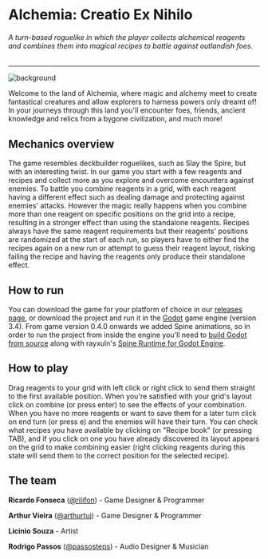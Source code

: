 # Alchemia: Creatio Ex Nihilo

###### A turn-based roguelike in which the player collects alchemical reagents and combines them into magical recipes to battle against outlandish foes.
<hr>

![background](https://user-images.githubusercontent.com/3944304/136468775-28ce327c-be15-47d6-aa25-5d0a3e864320.png)

Welcome to the land of Alchemia, where magic and alchemy meet to create fantastical creatures and allow explorers to harness powers only dreamt of! In your journeys through this land you'll encounter foes, friends, ancient knowledge and relics from a bygone civilization, and much more!

## Mechanics overview

The game resembles deckbuilder roguelikes, such as Slay the Spire, but with an interesting twist. In our game you start with a few reagents and recipes and collect more as you explore and overcome encounters against enemies. To battle you combine reagents in a grid, with each reagent having a different effect such as dealing damage and protecting against enemies' attacks. However the magic really happens when you combine more than one reagent on specific positions on the grid into a recipe, resulting in a stronger effect than using the standalone reagents. Recipes always have the same reagent requirements but their reagents' positions are randomized at the start of each run, so players have to either find the recipes again on a new run or attempt to guess their reagent layout, risking failing the recipe and having the reagents only produce their standalone effect.

## How to run

You can download the game for your platform of choice in our [releases page](https://github.com/Space-Paca/alchemy-game/releases), or download the project and run it in the [Godot](https://godotengine.org/download) game engine (version 3.4). From game version 0.4.0 onwards we added Spine animations, so in order to run the project from inside the engine you'll need to [build Godot from source](https://docs.godotengine.org/en/stable/development/compiling/index.html) along with rayxuln's [Spine Runtime for Godot Engine](https://github.com/rayxuln/spine-runtime-for-godot).

## How to play

Drag reagents to your grid with left click or right click to send them straight to the first available position. When you're satisfied with your grid's layout click on combine (or press enter) to see the effects of your combination. When you have no more reagents or want to save them for a later turn click on end turn (or press e) and the enemies will have their turn. You can check what recipes you have available by clicking on "Recipe book" (or pressing TAB), and if you click on one you have already discovered its layout appears on the grid to make combining easier (right clicking reagents during this state will send them to the correct position for the selected recipe).

## The team

**Ricardo Fonseca** ([@rilifon](https://github.com/rilifon)) - Game Designer & Programmer

**Arthur Vieira** ([@arthurtui](https://github.com/arthurtui)) - Game Designer & Programmer

**Licinio Souza** - Artist

**Rodrigo Passos** ([@passosteps](https://github.com/passosteps)) - Audio Designer & Musician
